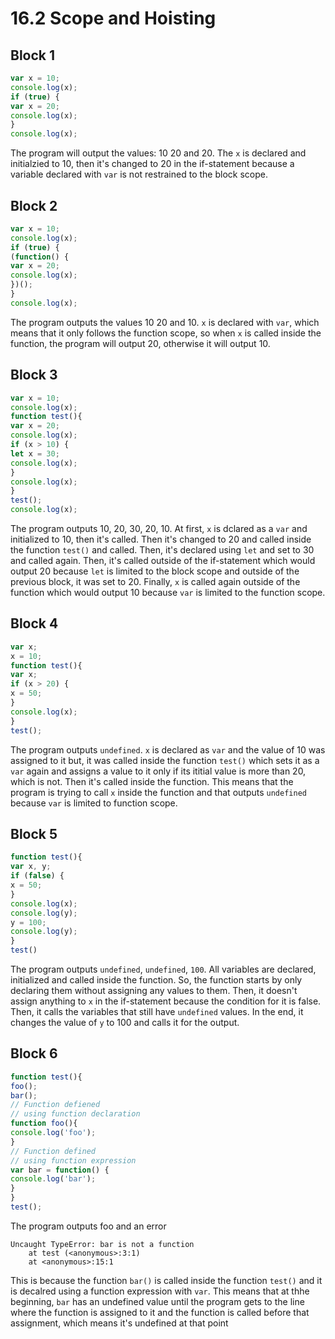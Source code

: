 # 16.2 Scope and Hoisting

## Block 1

~~~javascript
var x = 10;
console.log(x);
if (true) {
var x = 20;
console.log(x);
}
console.log(x);
~~~

The program will output the values: 10 20 and 20. The ```x``` is declared and initialzied to 10, then it's changed to 20 in the if-statement because a variable declared with ```var``` is not restrained to the block scope.

## Block 2

~~~javascript
var x = 10;
console.log(x);
if (true) {
(function() {
var x = 20;
console.log(x);
})();
}
console.log(x);
~~~

The program outputs the values 10 20 and 10. ```x``` is declared with ```var```, which means that it only follows the function scope, so when ```x``` is called inside the function, the program will output 20, otherwise it will output 10.

## Block 3

~~~javascript
var x = 10;
console.log(x);
function test(){
var x = 20;
console.log(x);
if (x > 10) {
let x = 30;
console.log(x);
}
console.log(x);
}
test();
console.log(x);
~~~

The program outputs 10, 20, 30, 20, 10. At first, ```x``` is dclared as a ```var``` and initialized to 10, then it's called. Then it's changed to 20 and called inside the function ```test()``` and called. Then, it's declared using ```let``` and set to 30 and called again. Then, it's called outside of the if-statement which would output 20 because ```let``` is limited to the block scope and outside of the previous block, it was set to 20. Finally, ```x``` is called again outside of the function which would output 10 because ```var``` is limited to the function scope.

## Block 4

~~~javascript
var x;
x = 10;
function test(){
var x;
if (x > 20) {
x = 50;
}
console.log(x);
}
test();
~~~

The program outputs ```undefined```. ```x``` is declared as ```var``` and the value of 10 was assigned to it but, it was called inside the function ```test()``` which sets it as a ```var``` again and assigns a value to it only if its ititial value is more than 20, which is not. Then it's called inside the function. This means that the program is trying to call ```x``` inside the function and that outputs ```undefined``` because ```var``` is limited to function scope.

## Block 5

~~~javascript
function test(){
var x, y;
if (false) {
x = 50;
}
console.log(x);
console.log(y);
y = 100;
console.log(y);
}
test()
~~~

The program outputs ```undefined```, ```undefined```, ```100```. All variables are declared, initialized and called inside the function. So, the function starts by only declaring them without assigning any values to them. Then, it doesn't assign anything to ```x``` in the if-statement because the condition for it is false. Then, it calls the variables that still have ```undefined``` values. In the end, it changes the value of ```y``` to 100 and calls it for the output.

## Block 6

~~~javascript
function test(){
foo();
bar();
// Function defiened
// using function declaration
function foo(){
console.log('foo');
} 
// Function defined
// using function expression
var bar = function() {
console.log('bar');
}
}
test();
~~~

The program outputs foo and an error

~~~error
Uncaught TypeError: bar is not a function
    at test (<anonymous>:3:1)
    at <anonymous>:15:1
~~~

This is because the function ```bar()``` is called inside the function ```test()``` and it is decalred using a function expression with ```var```. This means that at thhe beginning, ```bar``` has an undefined value until the program gets to the line where the function is assigned to it and the function is called before that assignment, which means it's undefined at that point
